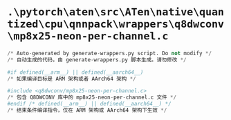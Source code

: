 # `.\pytorch\aten\src\ATen\native\quantized\cpu\qnnpack\wrappers\q8dwconv\mp8x25-neon-per-channel.c`

```py
/* Auto-generated by generate-wrappers.py script. Do not modify */
/* 自动生成的代码，由 generate-wrappers.py 脚本生成。请勿修改 */

#if defined(__arm__) || defined(__aarch64__)
/* 如果编译目标是 ARM 架构或者 AArch64 架构 */

#include <q8dwconv/mp8x25-neon-per-channel.c>
/* 包含 Q8DWCONV 库中的 mp8x25-neon-per-channel.c 文件 */
#endif /* defined(__arm__) || defined(__aarch64__) */
/* 结束条件编译指令，仅在 ARM 架构或 AArch64 架构下生效 */
```